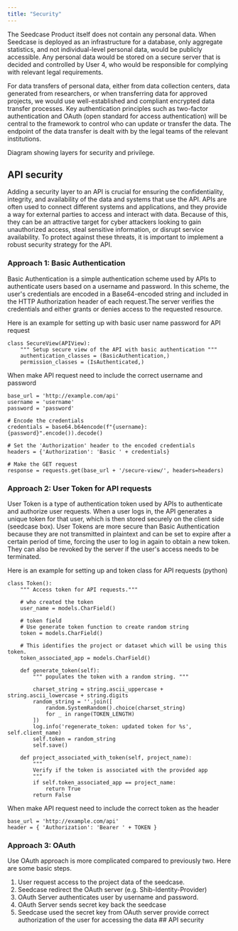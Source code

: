 ```yaml
---
title: "Security"
---
```


The Seedcase Product itself does not contain any personal data. When
Seedcase is deployed as an infrastructure for a database, only aggregate
statistics, and not individual-level personal data, would be publicly
accessible. Any personal data would be stored on a secure server that is
decided and controlled by User 4, who would be responsible for complying
with relevant legal requirements.

For data transfers of personal data, either from data collection
centers, data generated from researchers, or when transferring data for
approved projects, we would use well-established and compliant encrypted
data transfer processes. Key authentication principles such as
two-factor authentication and OAuth (open standard for access
authentication) will be central to the framework to control who can
update or transfer the data. The endpoint of the data transfer is dealt
with by the legal teams of the relevant institutions.

Diagram showing layers for security and privilege.

## API security

Adding a security layer to an API is crucial for ensuring the
confidentiality, integrity, and availability of the data and systems
that use the API. APIs are often used to connect different systems and
applications, and they provide a way for external parties to access and
interact with data. Because of this, they can be an attractive target
for cyber attackers looking to gain unauthorized access, steal sensitive
information, or disrupt service availability. To protect against these
threats, it is important to implement a robust security strategy for the
API.

### Approach 1: Basic Authentication

Basic Authentication is a simple authentication scheme used by APIs to
authenticate users based on a username and password. In this scheme, the
user's credentials are encoded in a Base64-encoded string and included
in the HTTP Authorization header of each request.The server verifies the
credentials and either grants or denies access to the requested
resource.

Here is an example for setting up with basic user name password for API
request

    class SecureView(APIView):
        """ Setup secure view of the API with basic authentication """
        authentication_classes = (BasicAuthentication,)
        permission_classes = (IsAuthenticated,)

When make API request need to include the correct username and password

    base_url = 'http://example.com/api'
    username = 'username'
    password = 'password'

    # Encode the credentials
    credentials = base64.b64encode(f"{username}:{password}".encode()).decode()

    # Set the 'Authorization' header to the encoded credentials
    headers = {'Authorization': 'Basic ' + credentials}

    # Make the GET request
    response = requests.get(base_url + '/secure-view/', headers=headers)

### Approach 2: User Token for API requests

User Token is a type of authentication token used by APIs to
authenticate and authorize user requests. When a user logs in, the API
generates a unique token for that user, which is then stored securely on
the client side (seedcase box). User Tokens are more secure than Basic
Authentication because they are not transmitted in plaintext and can be
set to expire after a certain period of time, forcing the user to log in
again to obtain a new token. They can also be revoked by the server if
the user's access needs to be terminated.

Here is an example for setting up and token class for API requests
(python)

    class Token():
        """ Access token for API requests."""

        # who created the token
        user_name = models.CharField()

        # token field
        # Use generate token function to create random string
        token = models.CharField()

        # This identifies the project or dataset which will be using this token.
        token_associated_app = models.CharField()

        def generate_token(self):
            """ populates the token with a random string. """

            charset_string = string.ascii_uppercase + string.ascii_lowercase + string.digits
            random_string = ''.join([
                random.SystemRandom().choice(charset_string)
                for _ in range(TOKEN_LENGTH)
            ])
            log.info('regenerate_token: updated token for %s', self.client_name)
            self.token = random_string
            self.save()

        def project_associated_with_token(self, project_name):
            """
            Verify if the token is associated with the provided app
            """
            if self.token_associated_app == project_name:
                return True
            return False

When make API request need to include the correct token as the header

    base_url = 'http://example.com/api'
    header = { 'Authorization': 'Bearer ' + TOKEN }

### Approach 3: OAuth

Use OAuth approach is more complicated compared to previously two. Here
are some basic steps.

1.  User request access to the project data of the seedcase.
2.  Seedcase redirect the OAuth server (e.g. Shib-Identity-Provider)
3.  OAuth Server authenticates user by username and password.
4.  OAuth Server sends secret key back the seedcase
5.  Seedcase used the secret key from OAuth server provide correct
    authorization of the user for accessing the data \## API security
